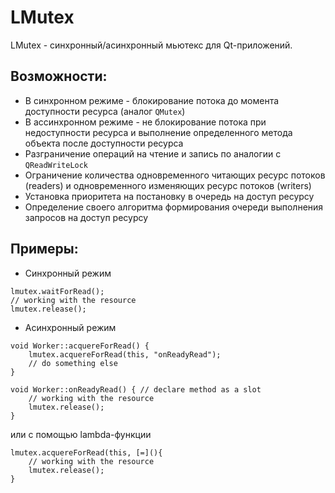 # LMutex
LMutex - синхронный/асинхронный мьютекс для Qt-приложений.
## Возможности:
+ В синхронном режиме - блокирование потока до момента доступности ресурса (аналог `QMutex`)
+ В ассинхронном режиме - не блокирование потока при недоступности ресурса и выполнение определенного метода объекта после доступности ресурса
+ Разграничение операций на чтение и запись по аналогии с `QReadWriteLock`
+ Ограничение количества одновременного читающих ресурс потоков (readers) и одновременного изменяющих ресурс потоков (writers)
+ Установка приоритета на постановку в очередь на доступ ресурсу
+ Определение своего алгоритма формирования очереди выполнения запросов на доступ ресурсу
## Примеры:
+ Синхронный режим
```
lmutex.waitForRead();
// working with the resource
lmutex.release();
```
+ Асинхронный режим
```
void Worker::acquereForRead() {
    lmutex.acquereForRead(this, "onReadyRead");
    // do something else
}

void Worker::onReadyRead() { // declare method as a slot
    // working with the resource
    lmutex.release();
}
```
или с помощью lambda-функции
```
lmutex.acquereForRead(this, [=](){
    // working with the resource
    lmutex.release();
}